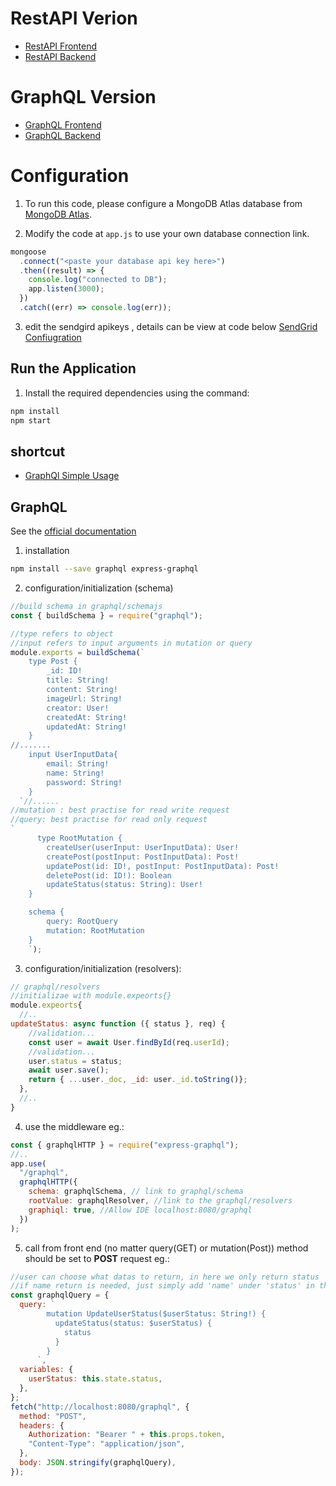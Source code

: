 # RestAPI Verion
- [RestAPI Frontend](https://github.com/JCC0219/NodeJs-Exploration-RESTAPI/tree/RestAPI/frontend)
- [RestAPI Backend](https://github.com/JCC0219/NodeJs-Exploration-RESTAPI/tree/RestAPI/backend)

# GraphQL Version
- [GraphQL Frontend](https://github.com/JCC0219/NodeJs-Exploration-RESTAPI/tree/GraphQL/frontend)
- [GraphQL Backend](https://github.com/JCC0219/NodeJs-Exploration-RESTAPI/tree/GraphQL/backend)


# Configuration

1. To run this code, please configure a MongoDB Atlas database from [MongoDB Atlas](https://www.mongodb.com/cloud/atlas/register).

2. Modify the code at `app.js` to use your own database connection link.

```js
mongoose
  .connect("<paste your database api key here>")
  .then((result) => {
    console.log("connected to DB");
    app.listen(3000);
  })
  .catch((err) => console.log(err));
```

3. edit the sendgird apikeys , details can be view at code below [SendGrid Confiugration](#add-simple-sending-email-function)

## Run the Application

1. Install the required dependencies using the command:

```bash
npm install
npm start
```

## shortcut

- [GraphQl Simple Usage](#graphql)


## GraphQL

See the [official documentation](https://graphql.org/)

1. installation

```bash
npm install --save graphql express-graphql

```

2. configuration/initialization (schema)

```js
//build schema in graphql/schemajs
const { buildSchema } = require("graphql");

//type refers to object
//input refers to input arguments in mutation or query
module.exports = buildSchema(`
    type Post {
        _id: ID!
        title: String!
        content: String!
        imageUrl: String!
        creator: User!
        createdAt: String!
        updatedAt: String!
    }
//.......
    input UserInputData{
        email: String!
        name: String!
        password: String!
    }
  `//......
//mutation : best practise for read write request
//query: best practise for read only request
`
      type RootMutation {
        createUser(userInput: UserInputData): User!
        createPost(postInput: PostInputData): Post!
        updatePost(id: ID!, postInput: PostInputData): Post!
        deletePost(id: ID!): Boolean
        updateStatus(status: String): User!
    }

    schema {
        query: RootQuery
        mutation: RootMutation
    }
    `);
```

3. configuration/initialization (resolvers):

```js
// graphql/resolvers
//initializae with module.expeorts{}
module.expeorts{
  //..
updateStatus: async function ({ status }, req) {
    //validation...
    const user = await User.findById(req.userId);
    //validation...
    user.status = status;
    await user.save();
    return { ...user._doc, _id: user._id.toString()};
  },
  //..
}
```

4. use the middleware eg.:

```js
const { graphqlHTTP } = require("express-graphql");
//..
app.use(
  "/graphql",
  graphqlHTTP({
    schema: graphqlSchema, // link to graphql/schema
    rootValue: graphqlResolver, //link to the graphql/resolvers
    graphiql: true, //Allow IDE localhost:8080/graphql
  })
);
```

5. call from front end (no matter query(GET) or mutation(Post)) method should be set to **POST** request eg.:

```js
//user can choose what datas to return, in here we only return status 
//if name return is needed, just simply add 'name' under 'status' in the string
const graphqlQuery = {
  query: `
        mutation UpdateUserStatus($userStatus: String!) {
          updateStatus(status: $userStatus) {
            status
          }
        }
      `,
  variables: {
    userStatus: this.state.status,
  },
};
fetch("http://localhost:8080/graphql", {
  method: "POST",
  headers: {
    Authorization: "Bearer " + this.props.token,
    "Content-Type": "application/json",
  },
  body: JSON.stringify(graphqlQuery),
});
```
